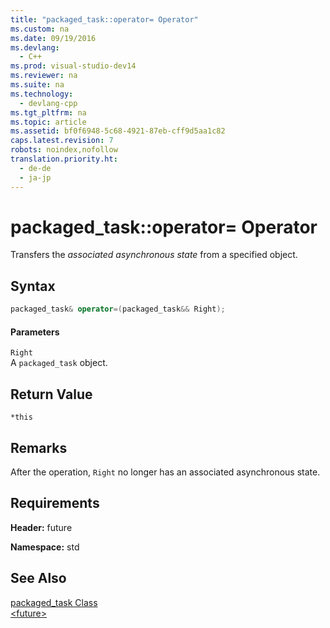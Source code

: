 ```yaml
---
title: "packaged_task::operator= Operator"
ms.custom: na
ms.date: 09/19/2016
ms.devlang: 
  - C++
ms.prod: visual-studio-dev14
ms.reviewer: na
ms.suite: na
ms.technology: 
  - devlang-cpp
ms.tgt_pltfrm: na
ms.topic: article
ms.assetid: bf0f6948-5c68-4921-87eb-cff9d5aa1c82
caps.latest.revision: 7
robots: noindex,nofollow
translation.priority.ht: 
  - de-de
  - ja-jp
---
```

# packaged_task::operator= Operator
Transfers the *associated asynchronous state* from a specified object.  
  
## Syntax  
  
```cpp  
packaged_task& operator=(packaged_task&& Right);  
```  
  
#### Parameters  
 `Right`  
 A `packaged_task` object.  
  
## Return Value  
 `*this`  
  
## Remarks  
 After the operation, `Right` no longer has an associated asynchronous state.  
  
## Requirements  
 **Header:** future  
  
 **Namespace:** std  
  
## See Also  
 [packaged_task Class](../vs140/packaged_task-Class.md)   
 [<future\>](../vs140/-future-.md)
